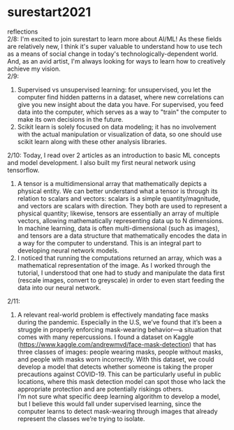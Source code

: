 # surestart2021
reflections  
2/8: I'm excited to join surestart to learn more about AI/ML! As these fields are relatively new, I think it's super valuable to understand how to use tech as a means of social change in today's technologically-dependent world. And, as an avid artist, I'm always looking for ways to learn how to creatively achieve my vision.   
2/9: 
1. Supervised vs unsupervised learning: for unsupervised, you let the computer find hidden patterns in a dataset, where new correlations can give you new insight about the data you have. For supervised, you feed data into the computer, which serves as a way to "train" the computer to make its own decisions in the future.   
2. Scikit learn is solely focused on data modeling; it has no involvement with the actual manipulation or visualization of data, so one should use scikit learn along with these other analysis libraries.  

2/10: Today, I read over 2 articles as an introduction to basic ML concepts and model development. I also built my first neural network using tensorflow.   
1. A tensor is a multidimensional array that mathematically depicts a physical entity. We can better understand what a tensor is through its relation to scalars and vectors: scalars is a simple quantity/magnitude, and vectors are scalars with direction. They both are used to represent a physical quantity; likewise, tensors are essentially an array of multiple vectors, allowing mathematically representing data up to N dimensions. In machine learning, data is often multi-dimensional (such as images), and tensors are a data structure that mathematically encodes the data in a way for the computer to understand. This is an integral part to developing neural network models.   
2. I noticed that running the computations returned an array, which was a mathematical representation of the image. As I worked through the tutorial, I understood that one had to study and manipulate the data first (rescale images, convert to greyscale) in order to even start feeding the data into our neural network.  

2/11:
1. A relevant real-world problem is effectively mandating face masks during the pandemic. Especially in the U.S, we’ve found that it’s been a struggle in properly enforcing mask-wearing behavior––a situation that comes with many repercussions.  I found a dataset on Kaggle (https://www.kaggle.com/andrewmvd/face-mask-detection)  that has three classes of images: people wearing masks, people without masks, and people with masks worn incorrectly. With this dataset, we could develop a model that detects whether someone is taking the proper precautions against COVID-19. This can be particularly useful in public locations, where this mask detection model can spot those who lack the appropriate protection and are potentially riskings others.  
I’m not sure what specific deep learning algorithm to develop a model, but I believe this would fall under supervised learning, since the computer learns to detect mask-wearing through images that already represent the classes we’re trying to isolate. 

